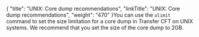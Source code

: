 {
    "title": "UNIX: Core dump recommendations",
    "linkTitle": "UNIX: Core dump recommendations",
    "weight": "470"
}You can use the `ulimit `command to set the size limitation for  a core dump in Transfer CFT on UNIX systems. We recommend that you set the size of the core dump to 2GB.
